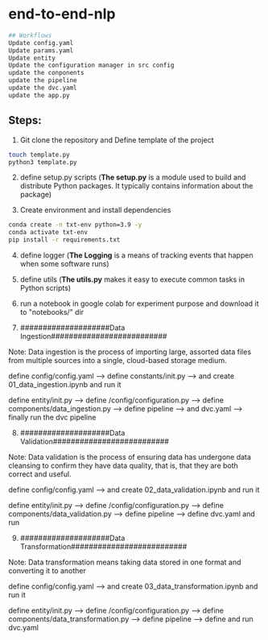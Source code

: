 # end-to-end-nlp

```bash
## Workflows
Update config.yaml
Update params.yaml
Update entity
Update the configuration manager in src config
update the conponents
update the pipeline
update the dvc.yaml
update the app.py
```

## Steps:

1. Git clone the repository and Define template of the project

```bash
touch template.py
python3 template.py
```

2. define setup.py scripts (**The setup.py** is a module used to build and distribute Python packages. It typically contains information about the package)

3. Create environment and install dependencies

```bash
conda create -n txt-env python=3.9 -y
conda activate txt-env
pip install -r requirements.txt
```

4. define logger (**The Logging** is a means of tracking events that happen when some software runs)

5. define utils (**The utils.py** makes it easy to execute common tasks in Python scripts)

6. run a notebook in google colab for experiment purpose and download it to "notebooks/" dir



7. ####################Data Ingestion##########################

Note: Data ingestion is the process of importing large, assorted data files from multiple sources into a single, cloud-based storage medium.

define config/config.yaml --> define constants/init.py --> and create 01_data_ingestion.ipynb and run it

define entity/init.py --> define /config/configuration.py --> define components/data_ingestion.py --> define pipeline --> and dvc.yaml --> finally run the dvc pipeline

8. ####################Data Validation##########################

Note: Data validation is the process of ensuring data has undergone data cleansing to confirm they have data quality, that is, that they are both correct and useful.

define config/config.yaml --> and create 02_data_validation.ipynb and run it

define entity/init.py --> define /config/configuration.py --> define components/data_validation.py --> define pipeline --> define dvc.yaml and run

9. ####################Data Transformation##########################

Note: Data transformation means taking data stored in one format and converting it to another

define config/config.yaml --> and create 03_data_transformation.ipynb and run it

define entity/init.py --> define /config/configuration.py --> define components/data_transformation.py --> define pipeline --> define and run dvc.yaml